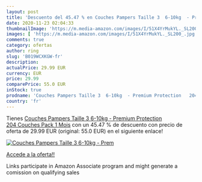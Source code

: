 ```yaml
---
layout: post
title: 'Descuento del 45.47 % en Couches Pampers Taille 3  6-10kg  - Prem'
date: 2020-11-23 02:04:33
thumbnailImage: 'https://m.media-amazon.com/images/I/51X4YrMukYL._SL200_.jpg'
images: [ 'https://m.media-amazon.com/images/I/51X4YrMukYL._SL200_.jpg' ]
comments: true
category: ofertas
author: ring
slug: 'B019WCXKGW-fr'
description:
actualPrice: 29.99 EUR
currency: EUR
price: 29.99
comparePrice: 55.0 EUR
inStock: true
prodname: 'Couches Pampers Taille 3  6-10kg  - Premium Protection   204 Couches  Pack 1 Mois'
country: 'fr'
---
```


Tienes [Couches Pampers Taille 3  6-10kg  - Premium Protection   204 Couches  Pack 1 Mois](https://www.amazon.fr/dp/B019WCXKGW/?tag=tolees0d-21) con un 45.47 % de descuento con precio de oferta de 29.99 EUR (original: 55.0 EUR) en el siguiente enlace!

[![Couches Pampers Taille 3  6-10kg  - Prem](https://m.media-amazon.com/images/I/51X4YrMukYL._SL200_.jpg)](https://www.amazon.fr/dp/B019WCXKGW/?tag=tolees0d-21)

[Accede a la oferta!!](https://www.amazon.fr/dp/B019WCXKGW/?tag=tolees0d-21)

Links participate in Amazon Associate program and might generate a comission on qualifying sales


